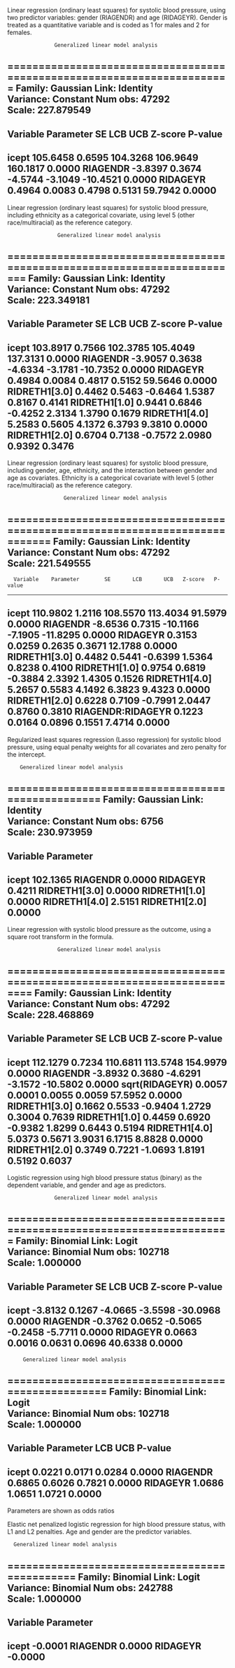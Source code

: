 
Linear regression (ordinary least squares) for systolic blood pressure,
using two predictor variables: gender (RIAGENDR) and age (RIDAGEYR).
Gender is treated as a quantitative variable and is coded as 1 for
males and 2 for females.

                   Generalized linear model analysis
=======================================================================
Family:   Gaussian            Link:     Identity  
Variance: Constant            Num obs:  47292     
Scale:    227.879549          
-----------------------------------------------------------------------
Variable    Parameter        SE       LCB       UCB   Z-score   P-value
-----------------------------------------------------------------------
icept        105.6458    0.6595  104.3268  106.9649  160.1817    0.0000
RIAGENDR      -3.8397    0.3674   -4.5744   -3.1049  -10.4521    0.0000
RIDAGEYR       0.4964    0.0083    0.4798    0.5131   59.7942    0.0000
-----------------------------------------------------------------------



Linear regression (ordinary least squares) for systolic blood pressure,
including ethnicity as a categorical covariate, using level 5 (other
race/multiracial) as the reference category.

                    Generalized linear model analysis
=========================================================================
Family:   Gaussian            Link:     Identity  
Variance: Constant            Num obs:  47292     
Scale:    223.349181          
-------------------------------------------------------------------------
  Variable    Parameter        SE       LCB       UCB   Z-score   P-value
-------------------------------------------------------------------------
icept          103.8917    0.7566  102.3785  105.4049  137.3131    0.0000
RIAGENDR        -3.9057    0.3638   -4.6334   -3.1781  -10.7352    0.0000
RIDAGEYR         0.4984    0.0084    0.4817    0.5152   59.5646    0.0000
RIDRETH1[3.0]    0.4462    0.5463   -0.6464    1.5387    0.8167    0.4141
RIDRETH1[1.0]    0.9441    0.6846   -0.4252    2.3134    1.3790    0.1679
RIDRETH1[4.0]    5.2583    0.5605    4.1372    6.3793    9.3810    0.0000
RIDRETH1[2.0]    0.6704    0.7138   -0.7572    2.0980    0.9392    0.3476
-------------------------------------------------------------------------



Linear regression (ordinary least squares) for systolic blood pressure,
including gender, age, ethnicity, and the interaction between gender
and age as covariates.  Ethnicity is a categorical covariate with level
5 (other race/multiracial) as the reference category.

                      Generalized linear model analysis
=============================================================================
Family:   Gaussian            Link:     Identity  
Variance: Constant            Num obs:  47292     
Scale:    221.549555          
-----------------------------------------------------------------------------
      Variable    Parameter        SE       LCB       UCB   Z-score   P-value
-----------------------------------------------------------------------------
icept              110.9802    1.2116  108.5570  113.4034   91.5979    0.0000
RIAGENDR            -8.6536    0.7315  -10.1166   -7.1905  -11.8295    0.0000
RIDAGEYR             0.3153    0.0259    0.2635    0.3671   12.1788    0.0000
RIDRETH1[3.0]        0.4482    0.5441   -0.6399    1.5364    0.8238    0.4100
RIDRETH1[1.0]        0.9754    0.6819   -0.3884    2.3392    1.4305    0.1526
RIDRETH1[4.0]        5.2657    0.5583    4.1492    6.3823    9.4323    0.0000
RIDRETH1[2.0]        0.6228    0.7109   -0.7991    2.0447    0.8760    0.3810
RIAGENDR:RIDAGEYR    0.1223    0.0164    0.0896    0.1551    7.4714    0.0000
-----------------------------------------------------------------------------



Regularized least squares regression (Lasso regression) for systolic
blood pressure, using equal penalty weights for all covariates and
zero penalty for the intercept.

        Generalized linear model analysis
==================================================
Family:   Gaussian            Link:     Identity  
Variance: Constant            Num obs:  6756      
Scale:    230.973959          
--------------------------------------------------
  Variable    Parameter
--------------------------------------------------
icept          102.1365
RIAGENDR         0.0000
RIDAGEYR         0.4211
RIDRETH1[3.0]    0.0000
RIDRETH1[1.0]    0.0000
RIDRETH1[4.0]    2.5151
RIDRETH1[2.0]    0.0000
--------------------------------------------------



Linear regression with systolic blood pressure as the outcome,
using a square root transform in the formula.

                    Generalized linear model analysis
==========================================================================
Family:   Gaussian            Link:     Identity  
Variance: Constant            Num obs:  47292     
Scale:    228.468869          
--------------------------------------------------------------------------
   Variable    Parameter        SE       LCB       UCB   Z-score   P-value
--------------------------------------------------------------------------
icept           112.1279    0.7234  110.6811  113.5748  154.9979    0.0000
RIAGENDR         -3.8932    0.3680   -4.6291   -3.1572  -10.5802    0.0000
sqrt(RIDAGEYR)    0.0057    0.0001    0.0055    0.0059   57.5952    0.0000
RIDRETH1[3.0]     0.1662    0.5533   -0.9404    1.2729    0.3004    0.7639
RIDRETH1[1.0]     0.4459    0.6920   -0.9382    1.8299    0.6443    0.5194
RIDRETH1[4.0]     5.0373    0.5671    3.9031    6.1715    8.8828    0.0000
RIDRETH1[2.0]     0.3749    0.7221   -1.0693    1.8191    0.5192    0.6037
--------------------------------------------------------------------------



Logistic regression using high blood pressure status (binary) as
the dependent variable, and gender and age as predictors.

                   Generalized linear model analysis
=======================================================================
Family:   Binomial          Link:     Logit   
Variance: Binomial          Num obs:  102718  
Scale:    1.000000          
-----------------------------------------------------------------------
Variable    Parameter        SE       LCB       UCB   Z-score   P-value
-----------------------------------------------------------------------
icept         -3.8132    0.1267   -4.0665   -3.5598  -30.0968    0.0000
RIAGENDR      -0.3762    0.0652   -0.5065   -0.2458   -5.7711    0.0000
RIDAGEYR       0.0663    0.0016    0.0631    0.0696   40.6338    0.0000
-----------------------------------------------------------------------


         Generalized linear model analysis
===================================================
Family:   Binomial          Link:     Logit   
Variance: Binomial          Num obs:  102718  
Scale:    1.000000          
---------------------------------------------------
Variable    Parameter       LCB       UCB   P-value
---------------------------------------------------
icept          0.0221    0.0171    0.0284    0.0000
RIAGENDR       0.6865    0.6026    0.7821    0.0000
RIDAGEYR       1.0686    1.0651    1.0721    0.0000
---------------------------------------------------
Parameters are shown as odds ratios



Elastic net penalized logistic regression for high blood pressure
status, with L1 and L2 penalties.  Age and gender are the predictor
variables.

      Generalized linear model analysis
==============================================
Family:   Binomial          Link:     Logit   
Variance: Binomial          Num obs:  242788  
Scale:    1.000000          
----------------------------------------------
Variable    Parameter
----------------------------------------------
icept         -0.0001
RIAGENDR       0.0000
RIDAGEYR      -0.0000
----------------------------------------------



